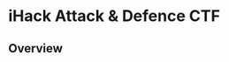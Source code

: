 # iHack Attack & Defence CTF

## Overview

[Introduction]: https://www.youtube.com/watch?v=RkaLyji9pNs	"How the Defcon Attack/Defense CTF 2018 Worked - LiveOverFlow"



